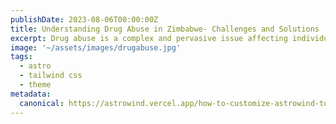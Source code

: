 ```yaml
---
publishDate: 2023-08-06T00:00:00Z
title: Understanding Drug Abuse in Zimbabwe- Challenges and Solutions
excerpt: Drug abuse is a complex and pervasive issue affecting individuals and communities worldwide, and Zimbabwe is no exception.  
image: '~/assets/images/drugabuse.jpg' 
tags:
  - astro
  - tailwind css
  - theme
metadata:
  canonical: https://astrowind.vercel.app/how-to-customize-astrowind-to-your-brand
---
```


